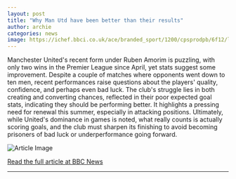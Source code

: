 ```yaml
---
layout: post
title: "Why Man Utd have been better than their results"
author: archie
categories: news
image: https://ichef.bbci.co.uk/ace/branded_sport/1200/cpsprodpb/6f12/live/5d6d7e40-8ced-11f0-bc52-796674579886.jpg
---
```

Manchester United's recent form under Ruben Amorim is puzzling, with only two wins in the Premier League since April, yet stats suggest some improvement. Despite a couple of matches where opponents went down to ten men, recent performances raise questions about the players' quality, confidence, and perhaps even bad luck. The club's struggle lies in both creating and converting chances, reflected in their poor expected goal stats, indicating they should be performing better. It highlights a pressing need for renewal this summer, especially in attacking positions. Ultimately, while United's dominance in games is noted, what really counts is actually scoring goals, and the club must sharpen its finishing to avoid becoming prisoners of bad luck or underperformance going forward.

![Article Image](https://ichef.bbci.co.uk/ace/branded_sport/1200/cpsprodpb/6f12/live/5d6d7e40-8ced-11f0-bc52-796674579886.jpg)

[Read the full article at BBC News](https://www.bbc.com/sport/football/articles/clylv9n2rmjo?at_medium=RSS&at_campaign=rss)

---
